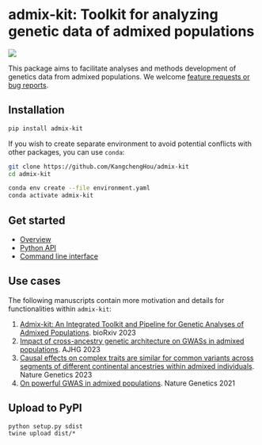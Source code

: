 # admix-kit: Toolkit for analyzing genetic data of admixed populations
![](https://github.com/KangchengHou/admix-tools/actions/workflows/workflow.yml/badge.svg)

This package aims to facilitate analyses and methods development of genetics data from admixed populations. We welcome [feature requests or bug reports](https://github.com/KangchengHou/admix-kit/issues).


## Installation

```bash
pip install admix-kit
```

If you wish to create separate environment to avoid potential conflicts with other packages, you can use `conda`:

```bash
git clone https://github.com/KangchengHou/admix-kit
cd admix-kit

conda env create --file environment.yaml
conda activate admix-kit
```

## Get started
- [Overview](https://kangchenghou.github.io/admix-kit/overview.html)
- [Python API](https://kangchenghou.github.io/admix-kit/api.html)
- [Command line interface](https://kangchenghou.github.io/admix-kit/cli/index.html)

## Use cases
The following manuscripts contain more motivation and details for functionalities within `admix-kit`:

1. [Admix-kit: An Integrated Toolkit and Pipeline for Genetic Analyses of Admixed Populations](https://www.biorxiv.org/content/10.1101/2023.09.30.560263v1). bioRxiv 2023
2. [Impact of cross-ancestry genetic architecture on GWASs in admixed populations](https://www.sciencedirect.com/science/article/pii/S0002929723001581). AJHG 2023
3. [Causal effects on complex traits are similar for common variants across segments of different continental ancestries within admixed individuals](https://www.nature.com/articles/s41588-023-01338-6). Nature Genetics  2023
4. [On powerful GWAS in admixed populations](https://www.nature.com/articles/s41588-021-00953-5). Nature Genetics 2021


## Upload to PyPI
```
python setup.py sdist
twine upload dist/*
```

<!-- type `PATH=$PATH:~/.local/bin`).  -->

<!-- > To specify a version of admix-kit, use `git clone https://github.com/KangchengHou/admix-kit --branch v0.1`, or replace `v0.1` to other versions listed in https://github.com/KangchengHou/admix-kit/releases. -->